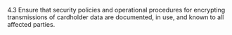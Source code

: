 4.3 Ensure that security policies and operational procedures for encrypting transmissions of cardholder data are documented, in use, and known to all affected parties. 